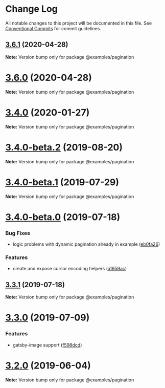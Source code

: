# Change Log

All notable changes to this project will be documented in this file.
See [Conventional Commits](https://conventionalcommits.org) for commit guidelines.

## [3.6.1](https://github.com/gatsbyjs/gatsby-starter-default/compare/v3.6.0...v3.6.1) (2020-04-28)

**Note:** Version bump only for package @examples/pagination

# [3.6.0](https://github.com/gatsbyjs/gatsby-starter-default/compare/v3.4.0...v3.6.0) (2020-04-28)

**Note:** Version bump only for package @examples/pagination

# [3.4.0](https://github.com/gatsbyjs/gatsby-starter-default/compare/v3.4.0-beta.2...v3.4.0) (2020-01-27)

**Note:** Version bump only for package @examples/pagination

# [3.4.0-beta.2](https://github.com/gatsbyjs/gatsby-starter-default/compare/v3.4.0-beta.1...v3.4.0-beta.2) (2019-08-20)

**Note:** Version bump only for package @examples/pagination

# [3.4.0-beta.1](https://github.com/gatsbyjs/gatsby-starter-default/compare/v3.4.0-beta.0...v3.4.0-beta.1) (2019-07-29)

**Note:** Version bump only for package @examples/pagination

# [3.4.0-beta.0](https://github.com/gatsbyjs/gatsby-starter-default/compare/v3.3.1...v3.4.0-beta.0) (2019-07-18)

### Bug Fixes

- logic problems with dynamic pagination already in example ([eb0fa26](https://github.com/gatsbyjs/gatsby-starter-default/commit/eb0fa26))

### Features

- create and expose cursor encoding helpers ([a1959ac](https://github.com/gatsbyjs/gatsby-starter-default/commit/a1959ac))

## [3.3.1](https://github.com/gatsbyjs/gatsby-starter-default/compare/v3.3.0...v3.3.1) (2019-07-18)

**Note:** Version bump only for package @examples/pagination

# [3.3.0](https://github.com/gatsbyjs/gatsby-starter-default/compare/v3.2.0...v3.3.0) (2019-07-09)

### Features

- gatsby-image support ([f598dcd](https://github.com/gatsbyjs/gatsby-starter-default/commit/f598dcd))

# [3.2.0](https://github.com/gatsbyjs/gatsby-starter-default/compare/v3.0.0-alpha.0...v3.2.0) (2019-06-04)

**Note:** Version bump only for package @examples/pagination
